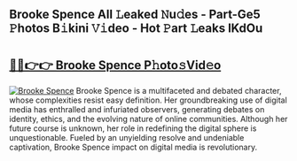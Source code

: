## Brooke Spence All 𝙻eaked 𝙽u𝚍es - Part-Ge5 𝙿hotos B𝚒kini 𝚅𝚒deo - Hot 𝙿art 𝙻eaks lKdOu

# <h2><a href="http://ld0frw.urlbe.top/?page=Brooke+Spence">🔗🔗👉👉 Brooke Spence P𝚑oto𝚜Vid𝚎o</a></h2>

[![Brooke Spence](https://i.imgur.com/eBuTRDB.gif)](http://ld0frw.urlbe.top/?page=Brooke+Spence)
Brooke Spence is a multifaceted and debated character, whose complexities resist easy definition. Her groundbreaking use of digital media has enthralled and infuriated observers, generating debates on identity, ethics, and the evolving nature of online communities. Although her future course is unknown, her role in redefining the digital sphere is unquestionable. Fueled by an unyielding resolve and undeniable captivation, Brooke Spence impact on digital media is revolutionary.
